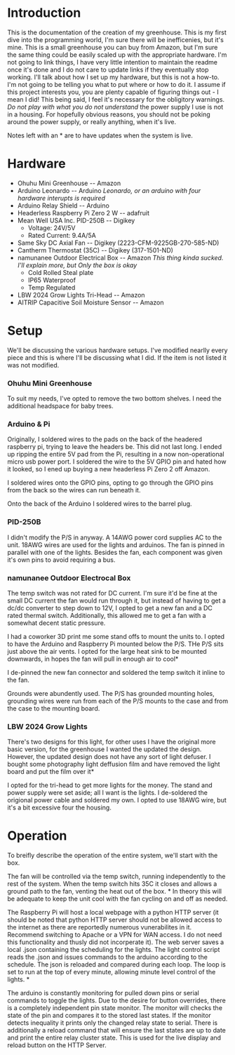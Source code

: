 # Introduction
This is the documentation of the creation of my greenhouse. This is my first dive into the programming world, I'm sure there will be inefficenies, but it's mine. This is a small greenhouse you can buy from Amazon, but I'm sure the same thing could be easily scaled up with the appropriate hardware. I'm not going to link things, I have very little intention to maintain the readme once it's done and I do not care to update links if they eventually stop working. I'll talk about how I set up my hardware, but this is not a how-to. I'm not going to be telling you what to put where or how to do it. I assume if this project interests you, you are plenty capable of figuring things out - I mean I did! This being said, I feel it's necessary for the obligitory warnings. *Do not play with what you do not understand* the power supply I use is not in a housing. For hopefully obvious reasons, you should not be poking around the power supply, or really anything, when it's live. 

Notes left with an * are to have updates when the system is live.

# Hardware
* Ohuhu Mini Greenhouse -- Amazon
* Arduino Leonardo -- Arduino      *Leonardo, or an arduino with four hardware interupts is required*
* Arduino Relay Shield -- Arduino
* Headerless Raspberry Pi Zero 2 W -- adafruit
* Mean Well USA Inc. PID-250B -- Digikey
  * Voltage: 24V/5V
  * Rated Current: 9.4A/5A
* Same Sky DC Axial Fan -- Digikey (2223-CFM-9225GB-270-585-ND)
* Cantherm Thermostat (35C) -- Digikey (317-1501-ND)
* namunanee Outdoor Electrical Box -- Amazon       *This thing kinda sucked. I'll explain more, but Only the box is okay*
  * Cold Rolled Steal plate
  * IP65 Waterproof
  * Temp Regulated
* LBW 2024 Grow Lights Tri-Head -- Amazon
* AITRIP Capacitive Soil Moisture Sensor -- Amazon

# Setup
We'll be discussing the various hardware setups. I've modified nearlly every piece and this is where I'll be discussing what I did. If the item is not listed it was not modified.

### Ohuhu Mini Greenhouse
To suit my needs, I've opted to remove the two bottom shelves. I need the additional headspace for baby trees.

### Arduino & Pi
Originally, I soldered wires to the pads on the back of the headered raspberry pi, trying to leave the headers be. This did not last long. I ended up ripping the entire 5V pad from the Pi, resulting in a now non-operational micro usb power port. I soldered the wire to the 5V GPIO pin and hated how it looked, so I ened up buying a new headerless Pi Zero 2 off Amazon.

I soldered wires onto the GPIO pins, opting to go through the GPIO pins from the back so the wires can run beneath it.

Onto the back of the Arduino I soldered wires to the barrel plug. 

### PID-250B
I didn't modify the P/S in anyway. A 14AWG power cord supplies AC to the unit. 18AWG wires are used for the lights and arduinos. The fan is pinned in parallel with one of the lights. Besides the fan, each component was given it's own pins to avoid requiring a bus. 

### namunanee Outdoor Electrocal Box
The temp switch was not rated for DC current. I'm sure it'd be fine at the small DC current the fan would run through it, but instead of having to get a dc/dc converter to step down to 12V, I opted to get a new fan and a DC rated thermal switch. Additionally, this allowed me to get a fan with a somewhat decent static pressure. 

I had a coworker 3D print me some stand offs to mount the units to. I opted to have the Arduino and Raspberry Pi mounted below the P/S. THe P/S sits just above the air vents. I opted for the large heat sink to be mounted downwards, in hopes the fan will pull in enough air to cool*

I de-pinned the new fan connector and soldered the temp switch it inline to the fan.

Grounds were abundently used. The P/S has grounded mounting holes, grounding wires were run from each of the P/S mounts to the case and from the case to the mounting board.

### LBW 2024 Grow Lights
There's two designs for this light, for other uses I have the original more basic version, for the greenhouse I wanted the updated the design. However, the updated design does not have any sort of light defuser. I bought some photography light deffusion film and have removed the light board and put the film over it*

I opted for the tri-head to get more lights for the money. The stand and power supply were set aside; all I want is the lights. I de-soldered the origional power cable and soldered my own. I opted to use 18AWG wire, but it's a bit excessive four the housing. 

# Operation
To breifly describe the operation of the entire system, we'll start with the box.

The fan will be controlled via the temp switch, running independently to the rest of the system. When the temp switch hits 35C it closes and allows a ground path to the fan, venting the heat out of the box. * In theory this will be adequate to keep the unit cool with the fan cycling on and off as needed.

The Raspberry Pi will host a local webpage with a python HTTP server (it should be noted that python HTTP server should not be allowed access to the internet as there are reportedly numerous vunerabilites in it. Recommend switching to Apache or a VPN for WAN access. I do not need this functionality and thusly did not incorperate it). The web server saves a local .json containing the scheduling for the lights. The light control script reads the .json and issues commands to the arduino according to the schedule. The json is reloaded and compared during each loop. The loop is set to run at the top of every minute, allowing minute level control of the lights. *

The arduino is constantly monitoring for pulled down pins or serial commands to toggle the lights. Due to the desire for button overrides, there is a completely independent pin state monitor. The monitor will checks the state of the pin and compares it to the stored last states. If the monitor detects inequality it prints only the changed relay state to serial. There is additionally a reload command that will ensure the last states are up to date and print the entire relay cluster state. This is used for the live display and reload button on the HTTP Server.






















